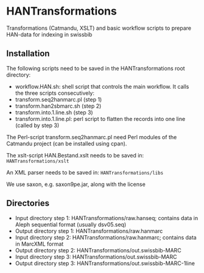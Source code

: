 # HANTransformations
Transformations (Catmandu, XSLT) and basic workflow scripts to prepare HAN-data for indexing in swissbib

## Installation
The following scripts need to be saved in the HANTransformations root directory:
* workflow.HAN.sh: shell script that controls the main workflow. It calls the three scripts consecutively: 
 * transform.seq2hanmarc.pl (step 1)
 * transform.han2sbmarc.sh (step 2)
 * transform.into.1.line.sh (step 3)
* transform.into.1.line.pl: perl script to flatten the records into one line (called by step 3)

The Perl-script transform.seq2hanmarc.pl need Perl modules of the Catmandu project (can be installed using cpan).

The xslt-script HAN.Bestand.xslt needs to be saved in: ```HANTransformations/xslt```

An XML parser needs to be saved in: ```HANTransformations/libs```

We use saxon, e.g. saxon9pe.jar, along with the license

## Directories
* Input directory step 1: HANTransformations/raw.hanseq; contains data in Aleph sequential format (usually dsv05.seq)
* Output directory step 1: HANTransformations/raw.hanmarc
* Input directory step 2: HANTransformations/raw.hanmarc; contains data in MarcXML format
* Output directory step 2: HANTransformations/out.swissbib-MARC
* Input directory step 3: HANTransformations/out.swissbib-MARC
* Output directory step 3: HANTransformations/out.swissbib-MARC-1line
